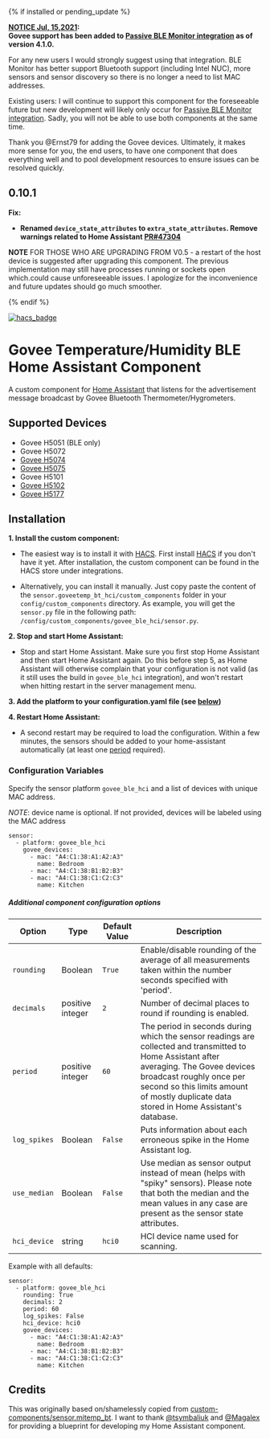 {% if installed or pending_update %}

**<u>NOTICE Jul, 15,2021</u>:**  
**Govee support has been added to [Passive BLE Monitor integration](https://github.com/custom-components/ble_monitor) as of version 4.1.0.**

For any new users I would strongly suggest using that integration.  BLE Monitor has better support Bluetooth support (including Intel NUC), more sensors and sensor discovery so there is no longer a need to list MAC addresses.  

Existing users: I will continue to support this component for the foreseeable future but new development will likely only occur for [Passive BLE Monitor integration](https://github.com/custom-components/ble_monitor).  Sadly, you will not be able to use both components at the same time.

Thank you @Ernst79 for adding the Govee devices.  Ultimately, it makes more sense for you, the end users, to have one component that does everything well and to pool development resources to ensure issues can be resolved quickly.

## 0.10.1
**Fix:**
  - **Renamed `device_state_attributes` to `extra_state_attributes`.  Remove warnings related to Home Assistant [PR#47304](https://github.com/home-assistant/core/pull/47304)**

**NOTE** FOR THOSE WHO ARE UPGRADING FROM V0.5 - a restart of the host device is suggested after upgrading this component.  The previous implementation may still have processes running or sockets open which.could cause unforeseeable issues.  I apologize for the inconvenience and future updates should go much smoother.  

{% endif %}


[![hacs_badge](https://img.shields.io/badge/HACS-Custom-orange.svg)](https://github.com/custom-components/hacs)

# Govee Temperature/Humidity BLE Home Assistant Component

A custom component for [Home Assistant](https://www.home-assistant.io) that listens for the advertisement message broadcast by Govee Bluetooth Thermometer/Hygrometers.

## Supported Devices
* Govee H5051 (BLE only)
* Govee H5072
* [Govee H5074](https://www.amazon.com/Govee-Thermometer-Hygrometer-Bluetooth-Temperature/dp/B07R586J37)
* [Govee H5075](https://www.amazon.com/Govee-Temperature-Humidity-Notification-Monitor/dp/B07Y36FWTT/)
* Govee H5101
* [Govee H5102](https://www.amazon.com/gp/product/B087313N8F/)
* [Govee H5177](https://www.amazon.com/gp/product/B08C9VYMHY)

## Installation


**1. Install the custom component:**

- The easiest way is to install it with [HACS](https://hacs.xyz/). First install [HACS](https://hacs.xyz/) if you don't have it yet. After installation, the custom component can be found in the HACS store under integrations.

- Alternatively, you can install it manually. Just copy paste the content of the `sensor.goveetemp_bt_hci/custom_components` folder in your `config/custom_components` directory.
     As example, you will get the `sensor.py` file in the following path: `/config/custom_components/govee_ble_hci/sensor.py`.

**2. Stop and start Home Assistant:**

- Stop and start Home Assistant. Make sure you first stop Home Assistant and then start Home Assistant again.  Do this before step 5, as Home Assistant will otherwise complain that your configuration is not valid (as it still uses the build in `govee_ble_hci` integration), and won't restart when hitting restart in the server management menu.

**3. Add the platform to your configuration.yaml file (see [below](#configuration))**

**4. Restart Home Assistant:**

- A second restart may be required to load the configuration. Within a few minutes, the sensors should be added to your home-assistant automatically (at least one [period](#period) required).


### Configuration Variables

Specify the sensor platform `govee_ble_hci` and a list of devices with unique MAC address.

*NOTE*: device name is optional.  If not provided, devices will be labeled using the MAC address
```
sensor:
  - platform: govee_ble_hci
    govee_devices:
      - mac: "A4:C1:38:A1:A2:A3"
        name: Bedroom
      - mac: "A4:C1:38:B1:B2:B3"
      - mac: "A4:C1:38:C1:C2:C3"
        name: Kitchen
```



##### Additional component configuration options
| Option | Type |Default Value | Description |  
| -- | -- | -- | -- |
| `rounding`| Boolean | `True` | Enable/disable rounding of the average of all measurements taken within the number seconds specified with 'period'. |  
| `decimals` | positive integer | `2`| Number of decimal places to round if rounding is enabled. |
| `period` | positive integer | `60` | The period in seconds during which the sensor readings are collected and transmitted to Home Assistant after averaging. The Govee devices broadcast roughly once per second so this limits amount of mostly duplicate data stored in  Home Assistant's database. |
| `log_spikes` |  Boolean | `False` | Puts information about each erroneous spike in the Home Assistant log. |
| `use_median` | Boolean  | `False` | Use median as sensor output instead of mean (helps with "spiky" sensors). Please note that both the median and the mean values in any case are present as the sensor state attributes. |
| `hci_device`| string | `hci0` | HCI device name used for scanning. |

Example with all defaults:
```
sensor:
  - platform: govee_ble_hci
    rounding: True
    decimals: 2
    period: 60
    log_spikes: False
    hci_device: hci0
    govee_devices:
      - mac: "A4:C1:38:A1:A2:A3"
        name: Bedroom
      - mac: "A4:C1:38:B1:B2:B3"
      - mac: "A4:C1:38:C1:C2:C3"
        name: Kitchen
```

## Credits
  This was originally based on/shamelessly copied from [custom-components/sensor.mitemp_bt](https://github.com/custom-components/sensor.mitemp_bt).  I want to thank [@tsymbaliuk](https://community.home-assistant.io/u/tsymbaliuk) and [@Magalex](https://community.home-assistant.io/u/Magalex) for providing a blueprint for developing my Home Assistant component.
